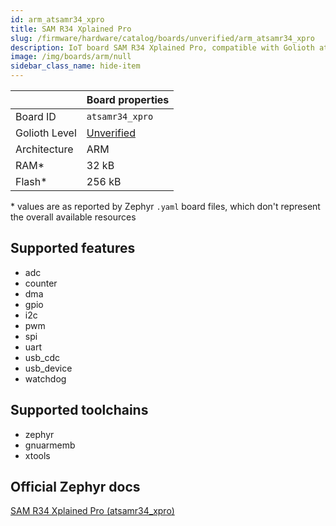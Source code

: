 ```yaml
---
id: arm_atsamr34_xpro
title: SAM R34 Xplained Pro
slug: /firmware/hardware/catalog/boards/unverified/arm_atsamr34_xpro
description: IoT board SAM R34 Xplained Pro, compatible with Golioth at unverified level.
image: /img/boards/arm/null
sidebar_class_name: hide-item
---
```


[//]: # (This is an auto-generated file, do not edit! Changes to it will be lost upon re-generation)



|                | Board properties     |
| -------------  | -------------------- |
| Board ID       | `atsamr34_xpro` |
| Golioth Level  | [Unverified](/firmware/hardware#unverified-boards) |
| Architecture   | ARM |
| RAM*           | 32 kB |
| Flash*         | 256 kB |

\* values are as reported by Zephyr `.yaml` board files, which don't represent the overall available resources



## Supported features

* adc
* counter
* dma
* gpio
* i2c
* pwm
* spi
* uart
* usb_cdc
* usb_device
* watchdog

## Supported toolchains

* zephyr
* gnuarmemb
* xtools

## Official Zephyr docs

[SAM R34 Xplained Pro (atsamr34_xpro)](https://docs.zephyrproject.org/3.6.0/boards/arm/atsamr34_xpro/doc/index.html)
